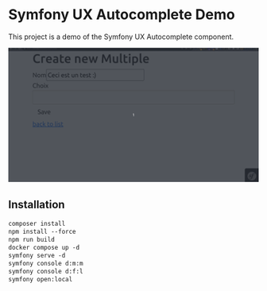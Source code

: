 # Symfony UX Autocomplete Demo

This project is a demo of the Symfony UX Autocomplete component.

![](screen.gif)

## Installation

```shell
composer install
npm install --force
npm run build
docker compose up -d
symfony serve -d
symfony console d:m:m
symfony console d:f:l
symfony open:local
```